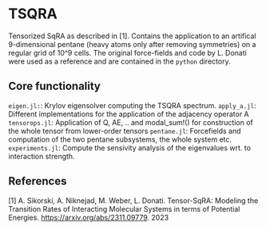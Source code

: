 # TSQRA

Tensorized SqRA as described in [1].
Contains the application to an artifical 9-dimensional pentane (heavy atoms only after removing symmetries) on a regular grid of 10^9 cells.
The original force-fields and code by L. Donati were used as a reference and are contained in the `python` directory.

## Core functionality

`eigen.jl:`: Krylov eigensolver computing the TSQRA spectrum.
`apply_a.jl`: Different implementations for the application of the adjacency operator A
`tensorops.jl`: Application of Q, AE, .. and modal_sum!() for construction of the whole tensor from lower-order tensors
`pentane.jl`: Forcefields and computation of the two pentane subsystems, the whole system etc.
`experiments.jl`: Compute the sensivity analysis of the eigenvalues wrt. to interaction strength.


## References

[1] A. Sikorski, A. Niknejad, M. Weber, L. Donati. Tensor-SqRA: Modeling the Transition Rates of Interacting Molecular Systems in terms of Potential Energies. https://arxiv.org/abs/2311.09779. 2023
